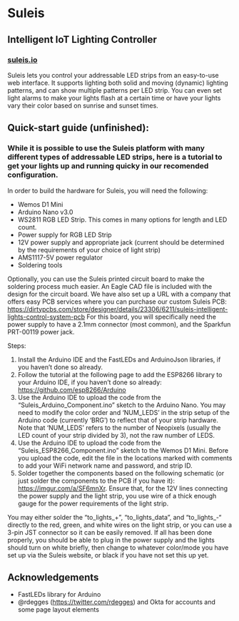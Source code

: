 # Suleis
## Intelligent IoT Lighting Controller
### [suleis.io](http://suleis.io)


Suleis lets you control your addressable LED strips from an easy-to-use web interface. It supports lighting both solid and moving (dynamic) lighting patterns, and can show multiple patterns per LED strip. You can even set light alarms to make your lights flash at a certain time or have your lights vary their color based on sunrise and sunset times.


## Quick-start guide (unfinished):
### While it is possible to use the Suleis platform with many different types of addressable LED strips, here is a tutorial to get your lights up and running quicky in our recomended configuration.
In order to build the hardware for Suleis, you will need the following:
- Wemos D1 Mini
-	Arduino Nano v3.0
-	WS2811 RGB LED Strip. This comes in many options for length and LED count.
-	Power supply for RGB LED Strip
-	12V power supply and appropriate jack (current should be determined by the requirements of your choice of light strip)
-	AMS1117-5V power regulator
-	Soldering tools

Optionally, you can use the Suleis printed circuit board to make the soldering process much easier. An Eagle CAD file is included with the design for the circuit board. We have also set up a URL with a company that offers easy PCB services where you can purchase our custom Suleis PCB: https://dirtypcbs.com/store/designer/details/23306/6211/suleis-intelligent-lights-control-system-pcb
For this board, you will specifically need the power supply to have a 2.1mm connector (most common), and the Sparkfun PRT-00119 power jack. 

Steps:
1.	Install the Arduino IDE and the FastLEDs and ArduinoJson libraries, if you haven’t done so already.
2.	Follow the tutorial at the following page to add the ESP8266 library to your Arduino IDE, if you haven’t done so already: https://github.com/esp8266/Arduino
3.	Use the Arduino IDE to upload the code from the “Suleis_Arduino_Component.ino” sketch to the Arduino Nano. You may need to modify the color order and ‘NUM_LEDS’ in the strip setup of the Arduino code (currently ‘BRG’) to reflect that of your strip hardware. Note that ‘NUM_LEDS’ refers to the number of Neopixels (usually the LED count of your strip divided by 3), not the raw number of LEDS.
4.	Use the Arduino IDE to upload the code from the “Suleis_ESP8266_Component.ino” sketch to the Wemos D1 Mini. Before you upload the code, edit the file in the locations marked with comments to add your WiFi network name and password, and strip ID.
5.	Solder together the components based on the following schematic (or just solder the components to the PCB if you have it): https://imgur.com/a/SF6mnXr. Ensure that, for the 12V lines connecting the power supply and the light strip, you use wire of a thick enough gauge for the power requirements of the light strip.
	 
	 

You may either solder the “to_lights_+”, “to_lights_data”, and “to_lights_-“ directly to the red, green, and white wires on the light strip, or you can use a 3-pin JST connector so it can be easily removed.
If all has been done properly, you should be able to plug in the power supply and the lights should turn on white briefly, then change to whatever color/mode you have set up via the Suleis website, or black if you have not set this up yet. 












## Acknowledgements
- FastLEDs library for Arduino
- @rdegges (https://twitter.com/rdegges) and Okta for accounts and some page layout elements

